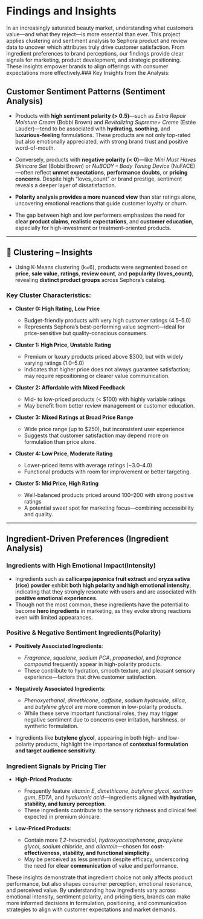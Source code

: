 #  Findings and Insights

In an increasingly saturated beauty market, understanding what customers value—and what they reject—is more essential than ever. This project applies clustering and sentiment analysis to Sephora product and review data to uncover which attributes truly drive customer satisfaction. From ingredient preferences to brand perceptions, our findings provide clear signals for marketing, product development, and strategic positioning. These insights empower brands to align offerings with consumer expectations more effectively.###  Key Insights from the Analysis:

## Customer Sentiment Patterns (Sentiment Analysis)

- Products with **high sentiment polarity (> 0.5)**—such as *Extra Repair Moisture Cream* (Bobbi Brown) and *Revitalizing Supreme+ Creme* (Estée Lauder)—tend to be associated with **hydrating**, **soothing**, and **luxurious-feeling** formulations. These products are not only top-rated but also emotionally appreciated, with strong brand trust and positive word-of-mouth.

- Conversely, products with **negative polarity (< 0)**—like *Mini Must Haves Skincare Set* (Bobbi Brown) or *NuBODY – Body Toning Device* (NuFACE)—often reflect **unmet expectations**, **performance doubts**, or **pricing concerns**. Despite high “loves_count” or brand prestige, sentiment reveals a deeper layer of dissatisfaction.

- **Polarity analysis provides a more nuanced view** than star ratings alone, uncovering emotional reactions that guide customer loyalty or churn.

- The gap between high and low performers emphasizes the need for **clear product claims**, **realistic expectations**, and **customer education**, especially for high-investment or treatment-oriented products.

-----

## 🧠 Clustering – Insights

- Using K-Means clustering (k=6), products were segmented based on **price**, **sale value**, **ratings**, **review count**, and **popularity (loves_count)**, revealing **distinct product groups** across Sephora’s catalog.

### Key Cluster Characteristics:

- **Cluster 0: High Rating, Low Price**  
  - Budget-friendly products with very high customer ratings (4.5–5.0)  
  - Represents Sephora’s best-performing value segment—ideal for price-sensitive but quality-conscious consumers.

- **Cluster 1: High Price, Unstable Rating**  
  - Premium or luxury products priced above $300, but with widely varying ratings (1.0–5.0)  
  - Indicates that higher price does not always guarantee satisfaction; may require repositioning or clearer value communication.

- **Cluster 2: Affordable with Mixed Feedback**  
  - Mid- to low-priced products (< $100) with highly variable ratings  
  - May benefit from better review management or customer education.

- **Cluster 3: Mixed Ratings at Broad Price Range**  
  - Wide price range (up to $250), but inconsistent user experience  
  - Suggests that customer satisfaction may depend more on formulation than price alone.

- **Cluster 4: Low Price, Moderate Rating**  
  - Lower-priced items with average ratings (~3.0–4.0)  
  - Functional products with room for improvement or better targeting.

- **Cluster 5: Mid Price, High Rating**  
  - Well-balanced products priced around $100–$200 with strong positive ratings  
  - A potential sweet spot for marketing focus—combining accessibility and quality.

-----

## Ingredient-Driven Preferences (Ingredient Analysis)

### Ingredients with High Emotional Impact(Intensity)

  - Ingredients such as **callicarpa japonica fruit extract** and **oryza sativa (rice) powder** exhibit **both high polarity and high emotional intensity**, indicating that they strongly resonate with users and are associated with **positive emotional experiences**.
  - Though not the most common, these ingredients have the potential to become **hero ingredients** in marketing, as they evoke strong reactions even with limited appearances.

### Positive & Negative Sentiment Ingredients(Polarity)

- **Positively Associated Ingredients**:
  - *Fragrance*, *squalane*, *sodium PCA*, *propanediol*, and *fragrance compound* frequently appear in high-polarity products.
  - These contribute to hydration, smooth texture, and pleasant sensory experience—factors that drive customer satisfaction.

- **Negatively Associated Ingredients**:
  - *Phenoxyethanol*, *dimethicone*, *caffeine*, *sodium hydroxide*, *silica*, and *butylene glycol* are more common in low-polarity products.
  - While these serve important functional roles, they may trigger negative sentiment due to concerns over irritation, harshness, or synthetic formulation.

- Ingredients like **butylene glycol**, appearing in both high- and low-polarity products, highlight the importance of **contextual formulation and target audience sensitivity**.

### Ingredient Signals by Pricing Tier

- **High-Priced Products**:
  - Frequently feature *vitamin E*, *dimethicone*, *butylene glycol*, *xanthan gum*, *EDTA*, and *hyaluronic acid*—ingredients aligned with **hydration, stability, and luxury perception**.
  - These ingredients contribute to the sensory richness and clinical feel expected in premium skincare.

- **Low-Priced Products**:
  - Contain more *1,2-hexanediol*, *hydroxyacetophenone*, *propylene glycol*, *sodium chloride*, and *allantoin*—chosen for **cost-effectiveness, stability, and functional simplicity**.
  - May be perceived as less premium despite efficacy, underscoring the need for **clear communication** of value and performance.


 These insights demonstrate that ingredient choice not only affects product performance, but also shapes consumer perception, emotional resonance, and perceived value. By understanding how ingredients vary across emotional intensity, sentiment polarity, and pricing tiers, brands can make more informed decisions in formulation, positioning, and communication strategies to align with customer expectations and market demands.
